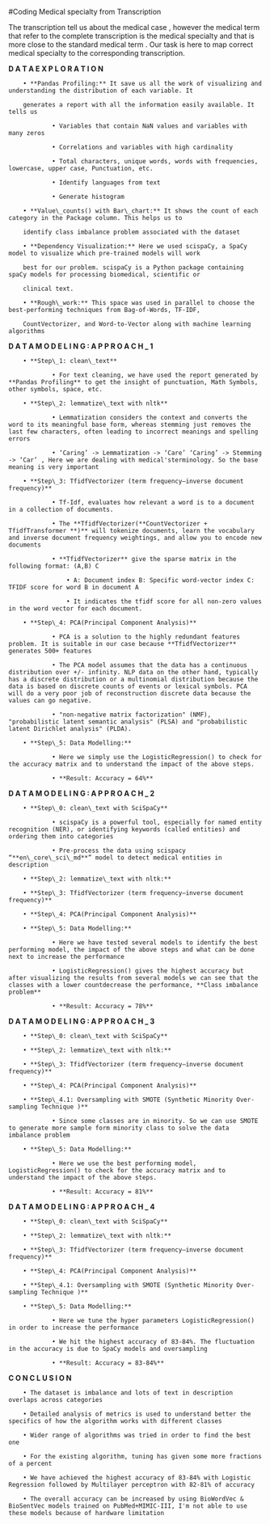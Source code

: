 ﻿
#Coding Medical specialty from Transcription

The transcription tell us about the medical case , however the medical term that refer to the complete transcription is the medical specialty and that is more close to the standard medical term . Our task is here to map correct medical specialty to the corresponding transcription.



**D A T A E X P L O R A T I O N**

        • **Pandas Profiling:** It save us all the work of visualizing and understanding the distribution of each variable. It

        generates a report with all the information easily available. It tells us

                • Variables that contain NaN values and variables with many zeros

                • Correlations and variables with high cardinality

                • Total characters, unique words, words with frequencies, lowercase, upper case, Punctuation, etc.

                • Identify languages from text

                • Generate histogram

        • **Value\_counts() with Bar\_chart:** It shows the count of each category in the Package column. This helps us to

        identify class imbalance problem associated with the dataset

        • **Dependency Visualization:** Here we used scispaCy, a SpaCy model to visualize which pre-trained models will work

        best for our problem. scispaCy is a Python package containing spaCy models for processing biomedical, scientific or

        clinical text.

        • **Rough\_work:** This space was used in parallel to choose the best-performing techniques from Bag-of-Words, TF-IDF,

        CountVectorizer, and Word-to-Vector along with machine learning algorithms





**D A T A M O D E L I N G : A P P R O A C H \_ 1**

        • **Step\_1: clean\_text**

                • For text cleaning, we have used the report generated by **Pandas Profiling** to get the insight of punctuation, Math Symbols, other symbols, space, etc.

        • **Step\_2: lemmatize\_text with nltk**

                • Lemmatization considers the context and converts the word to its meaningful base form, whereas stemming just removes the last few characters, often leading to incorrect meanings and spelling errors

                • ‘Caring’ -> Lemmatization -> ‘Care’ ‘Caring’ -> Stemming -> ‘Car’ , Here we are dealing with medical'sterminology. So the base meaning is very important

        • **Step\_3: TfidfVectorizer (term frequency–inverse document frequency)**

                • Tf-Idf, evaluates how relevant a word is to a document in a collection of documents.

                • The **TfidfVectorizer(**CountVectorizer + TfidfTransformer **)** will tokenize documents, learn the vocabulary and inverse document frequency weightings, and allow you to encode new documents

                • **TfidfVectorizer** give the sparse matrix in the following format: (A,B) C

                    • A: Document index B: Specific word-vector index C: TFIDF score for word B in document A

                    • It indicates the tfidf score for all non-zero values in the word vector for each document.

        • **Step\_4: PCA(Principal Component Analysis)**

                • PCA is a solution to the highly redundant features problem. It is suitable in our case because **TfidfVectorizer** generates 500+ features

                • The PCA model assumes that the data has a continuous distribution over +/- infinity. NLP data on the other hand, typically has a discrete distribution or a multinomial distribution because the data is based on discrete counts of events or lexical symbols. PCA will do a very poor job of reconstruction discrete data because the values can go negative.

                • "non-negative matrix factorization" (NMF), "probabilistic latent semantic analysis" (PLSA) and "probabilistic latent Dirichlet analysis" (PLDA).

        • **Step\_5: Data Modelling:**

                • Here we simply use the LogisticRegression() to check for the accuracy matrix and to understand the impact of the above steps.

                • **Result: Accuracy = 64%**





**D A T A M O D E L I N G : A P P R O A C H \_ 2**

        • **Step\_0: clean\_text with SciSpaCy**

                • scispaCy is a powerful tool, especially for named entity recognition (NER), or identifying keywords (called entities) and ordering them into categories

                • Pre-process the data using scispacy “**en\_core\_sci\_md**” model to detect medical entities in description

        • **Step\_2: lemmatize\_text with nltk:**

        • **Step\_3: TfidfVectorizer (term frequency–inverse document frequency)**

        • **Step\_4: PCA(Principal Component Analysis)**

        • **Step\_5: Data Modelling:**

                • Here we have tested several models to identify the best performing model, the impact of the above steps and what can be done next to increase the performance

                • LogisticRegression() gives the highest accuracy but after visualizing the results from several models we can see that the classes with a lower countdecrease the performance, **Class imbalance problem**

                • **Result: Accuracy = 78%**





**D A T A M O D E L I N G : A P P R O A C H \_ 3**

        • **Step\_0: clean\_text with SciSpaCy**

        • **Step\_2: lemmatize\_text with nltk:**

        • **Step\_3: TfidfVectorizer (term frequency–inverse document frequency)**

        • **Step\_4: PCA(Principal Component Analysis)**

        • **Step\_4.1: Oversampling with SMOTE (Synthetic Minority Over-sampling Technique )**

                • Since some classes are in minority. So we can use SMOTE to generate more sample form minority class to solve the data imbalance problem

        • **Step\_5: Data Modelling:**

                • Here we use the best performing model, LogisticRegression() to check for the accuracy matrix and to understand the impact of the above steps.

                • **Result: Accuracy = 81%**





**D A T A M O D E L I N G : A P P R O A C H \_ 4**

        • **Step\_0: clean\_text with SciSpaCy**

        • **Step\_2: lemmatize\_text with nltk:**

        • **Step\_3: TfidfVectorizer (term frequency–inverse document frequency)**

        • **Step\_4: PCA(Principal Component Analysis)**

        • **Step\_4.1: Oversampling with SMOTE (Synthetic Minority Over-sampling Technique )**

        • **Step\_5: Data Modelling:**

                • Here we tune the hyper parameters LogisticRegression() in order to increase the performance

                • We hit the highest accuracy of 83-84%. The fluctuation in the accuracy is due to SpaCy models and oversampling

                • **Result: Accuracy = 83-84%**





**C O N C L U S I O N**

        • The dataset is imbalance and lots of text in description overlaps across categories

        • Detailed analysis of metrics is used to understand better the specifics of how the algorithm works with different classes

        • Wider range of algorithms was tried in order to find the best one

        • For the existing algorithm, tuning has given some more fractions of a percent

        • We have achieved the highest accuracy of 83-84% with Logistic Regression followed by Multilayer perceptron with 82-81% of accuracy

        • The overall accuracy can be increased by using BioWordVec & BioSentVec models trained on PubMed+MIMIC-III, I'm not able to use these models because of hardware limitation

